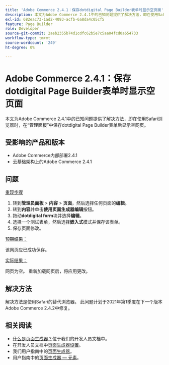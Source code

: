 ```yaml
---
title: 'Adobe Commerce 2.4.1：保存dotdigital Page Builder表单时显示空页面'
description: 本文为Adobe Commerce 2.4.1中的已知问题提供了解决方法，即在使用Safari浏览器时，在“管理面板”中保存dotdigital Page Builder表单后显示空网页。
exl-id: 682eac73-1ad2-4093-acfb-6a8da4c05cf5
feature: Page Builder
role: Developer
source-git-commit: 2aeb2355b74d1cdfc62b5e7c5aa04fcd0a654733
workflow-type: tm+mt
source-wordcount: '249'
ht-degree: 0%

---
```


# Adobe Commerce 2.4.1：保存dotdigital Page Builder表单时显示空页面

本文为Adobe Commerce 2.4.1中的已知问题提供了解决方法，即在使用Safari浏览器时，在“管理面板”中保存dotdigital Page Builder表单后显示空网页。

## 受影响的产品和版本

* Adobe Commerce内部部署2.4.1
* 云基础架构上的Adobe Commerce 2.4.1

## 问题

<u>重现步骤</u>

1. 转到&#x200B;**管理员面板** > **内容** > **页面**，然后选择任何页面的&#x200B;**编辑**。
1. 转到&#x200B;**内容**&#x200B;并单击&#x200B;**使用页面生成器编辑**&#x200B;按钮。
1. 拖动&#x200B;**dotdigital form**&#x200B;块并选择&#x200B;**编辑**。
1. 选择一个测试表单，然后选择&#x200B;**嵌入式**&#x200B;模式并保存该表单。
1. 保存页面修改。

<u>预期结果：</u>

该网页应已成功保存。

<u>实际结果：</u>

网页为空。 重新加载网页后，将应用更改。

## 解决方法

解决方法是使用Safari的替代浏览器。 此问题计划于2021年第1季度在下一个版本Adobe Commerce 2.4.2中修复。

## 相关阅读

* [什么是页面生成器？](https://developer.adobe.com/commerce/frontend-core/page-builder/)位于我们的开发人员文档中。
* 在开发人员文档中[页面生成器设置](https://experienceleague.adobe.com/docs/commerce-admin/page-builder/setup.html)。
* 我们用户指南中的[页面生成器](https://experienceleague.adobe.com/en/docs/commerce-admin/page-builder/introduction)。
* 用户指南中的[页面生成器 — 元素](https://experienceleague.adobe.com/en/docs/commerce-admin/page-builder/workspace#elements)。
